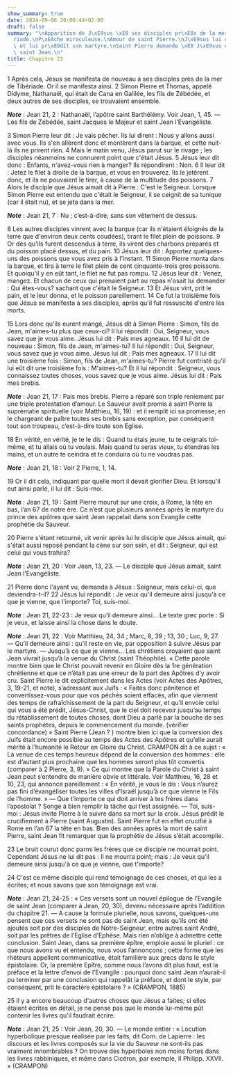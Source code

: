 ```yaml
---
show_summary: true
date: 2024-09-06 20:00:44+02:00
draft: false
summary: "\nApparition de J\xE9sus \xE0 ses disciples pr\xE8s de la mer de Tib\xE9\
  riade.\nP\xEAche miraculeuse.\nAmour de saint Pierre.\nJ\xE9sus lui confie ses brebis\
  \ et lui pr\xE9dit son martyre.\nSaint Pierre demande \xE0 J\xE9sus ce que deviendra\
  \ saint Jean.\n"
title: Chapitre 21
---
```





1 Après cela, Jésus se manifesta de nouveau à ses disciples près de la mer de Tibériade. Or il se manifesta ainsi. 2 Simon Pierre et Thomas, appelé Didyme, Nathanaël, qui était de Cana en Galilée, les fils de Zébédée, et deux autres de ses disciples, se trouvaient ensemble.

***Note*** :  Jean 21, 2 : Nathanaël, l’apôtre saint Barthélémy. Voir Jean, 1, 45. ― Les fils de Zébédée, saint Jacques le Majeur et saint Jean l’Evangéliste.

3 Simon Pierre leur dit : Je vais pêcher. Ils lui dirent : Nous y allons aussi avec vous. Ils s'en allèrent donc et montèrent dans la barque, et cette nuit-là ils ne prirent rien. 4 Mais le matin venu, Jésus parut sur le rivage ; les disciples néanmoins ne connurent point que c'était Jésus. 5 Jésus leur dit donc : Enfants, n'avez-vous rien à manger? Ils répondirent : Non. 6 Il leur dit : Jetez le filet à droite de la barque, et vous en trouverez. Ils le jetèrent donc, et ils ne pouvaient le tirer, à cause de la multitude des poissons. 7 Alors le disciple que Jésus aimait dit à Pierre : C'est le Seigneur. Lorsque Simon Pierre eut entendu que c'était le Seigneur, il se ceignit de sa tunique (car il était nu), et se jeta dans la mer.

***Note*** :  Jean 21, 7 : Nu ; c’est-à-dire, sans son vêtement de dessus.

8 Les autres disciples vinrent avec la barque (car ils n'étaient éloignés de la terre que d'environ deux cents coudées), tirant le filet plein de poissons. 9 Or dès qu'ils furent descendus à terre, ils virent des charbons préparés et du poisson placé dessus, et du pain. 10 Jésus leur dit : Apportez quelques-uns des poissons que vous avez pris à l'instant. 11 Simon Pierre monta dans la barque, et tira à terre le filet plein de cent cinquante-trois gros poissons. Et quoiqu'il y en eût tant, le filet ne fut pas rompu. 12 Jésus leur dit : Venez, mangez. Et chacun de ceux qui prenaient part au repas n'osait lui demander : Qui êtes-vous? sachant que c'était le Seigneur. 13 Et Jésus vint, prit le pain, et le leur donna, et le poisson pareillement. 14 Ce fut la troisième fois que Jésus se manifesta à ses disciples, après qu'il fut ressuscité d'entre les morts.


15 Lors donc qu'ils eurent mangé, Jésus dit à Simon Pierre : Simon, fils de Jean, m'aimes-tu plus que ceux-ci? Il lui répondit : Oui, Seigneur, vous savez que je vous aime. Jésus lui dit : Pais mes agneaux. 16 Il lui dit de nouveau : Simon, fils de Jean, m'aimes-tu? Il lui répondit : Oui, Seigneur, vous savez que je vous aime. Jésus lui dit : Pais mes agneaux. 17 Il lui dit une troisième fois : Simon, fils de Jean, m'aimes-tu? Pierre fut contristé qu'il lui eût dit une troisième fois : M'aimes-tu? Et il lui répondit : Seigneur, vous connaissez toutes choses, vous savez que je vous aime. Jésus lui dit : Pais mes brebis.

***Note*** :  Jean 21, 17 : Pais mes brebis. Pierre a réparé son triple reniement par une triple protestation d’amour. Le Sauveur avait promis à saint Pierre la suprématie spirituelle (voir Matthieu, 16, 19) : et il remplit ici sa promesse, en le chargeant de paître toutes ses brebis sans exception, par conséquent tout son troupeau, c’est-à-dire toute son Eglise.


18 En vérité, en vérité, je te le dis : Quand tu étais jeune, tu te ceignais toi-même, et tu allais où tu voulais. Mais quand tu seras vieux, tu étendras les mains, et un autre te ceindra et te conduira où tu ne voudras pas.

***Note*** :  Jean 21, 18 : Voir 2 Pierre, 1, 14.

19 Or il dit cela, indiquant par quelle mort il devait glorifier Dieu. Et lorsqu'il eut ainsi parlé, il lui dit : Suis-moi.

***Note*** :  Jean 21, 19 : Saint Pierre mourut sur une croix, à Rome, la tête en bas, l’an 67 de notre ère. Ce n’est que plusieurs années après le martyre du prince des apôtres que saint Jean rappelait dans son Evangile cette prophétie du Sauveur.


20 Pierre s'étant retourné, vit venir après lui le disciple que Jésus aimait, qui s'était aussi reposé pendant la cène sur son sein, et dit : Seigneur, qui est celui qui vous trahira?

***Note*** :  Jean 21, 20 : Voir Jean, 13, 23. ― Le disciple que Jésus aimait, saint Jean l’Evangéliste.

21 Pierre donc l'ayant vu, demanda à Jésus : Seigneur, mais celui-ci, que deviendra-t-il? 22 Jésus lui répondit : Je veux qu'il demeure ainsi jusqu'à ce que je vienne, que l'importe? Toi, suis-moi.

***Note*** :  Jean 21, 22-23 : Je veux qu’il demeure ainsi… Le texte grec porte : Si je veux, et laisse ainsi la chose dans le doute.

***Note*** :  Jean 21, 22 : Voir Matthieu, 24, 34 ; Marc, 8, 39 ; 13, 30 ; Luc, 9, 27. ― Qu’il demeure ainsi : qu’il reste en vie, par opposition à suivre Jésus par le martyre. ― Jusqu’à ce que je vienne… Les chrétiens croyaient que saint Jean vivrait jusqu’à la venue du Christ (saint Théophile). « Cette parole montre bien que le Christ pouvait revenir en Gloire dès la 1re génération chrétienne et que ce n’était pas une erreur de la part des Apôtres d’y avoir cru. Saint Pierre le dit explicitement dans les Actes (voir Actes des Apôtres, 3, 19-21, et note), s’adressant aux Juifs : « Faites donc pénitence et convertissez-vous pour que vos péchés soient effacés, afin que viennent des temps de rafraîchissement de la part du Seigneur, et qu’il envoie celui qui vous a été prédit, Jésus-Christ, que le ciel doit recevoir jusqu’au temps du rétablissement de toutes choses, dont Dieu a parlé par la bouche de ses saints prophètes, depuis le commencement du monde. (vérifier concordance) » Saint Pierre (Jean ? ) montre bien ici que
la conversion des Juifs était encore possible au temps des Actes des Apôtres et qu’elle aurait mérité à l’humanité le Retour en Gloire du Christ. CRAMPON dit à ce sujet : « La venue de ces temps heureux dépend de la conversion des hommes : elle est d’autant plus prochaine que les hommes seront plus tôt convertis (comparer à 2 Pierre, 3, 9). » Ce qui montre que la Parole du Christ à saint Jean peut s’entendre de manière obvie et littérale. Voir Matthieu, 16, 28 et 10, 23, qui annonce pareillement : « En vérité, je vous le dis : Vous n’aurez pas fini d’évangéliser toutes les villes d’Israël jusqu’à ce que vienne le Fils de l’homme. » ― Que t’importe ce qui doit arriver à tes frères dans l’apostolat ? Songe à bien remplir la tâche qui t’est assignée. ― Toi, suis-moi : Jésus invite Pierre à le suivre dans sa mort sur la croix. Jésus prédit le crucifiement à Pierre (saint Augustin). Saint Pierre fut en effet crucifié à Rome en l’an 67 la tête en bas. Bien des années après la mort de saint Pierre, saint Jean fit
remarquer que la prophétie de Jésus s’était accomplie.

23 Le bruit courut donc parmi les frères que ce disciple ne mourrait point. Cependant Jésus ne lui dit pas : Il ne mourra point; mais : Je veux qu'il demeure ainsi jusqu'à ce que je vienne, que t'importe?


24 C'est ce même disciple qui rend témoignage de ces choses, et qui les a écrites; et nous savons que son témoignage est vrai.

***Note*** :  Jean 21, 24-25 : « Ces versets sont un nouvel épilogue de l’Evangile de saint Jean (comparer à Jean, 20, 30), devenu nécessaire après l’addition du chapitre 21. ― A cause la formule plurielle, nous savons, quelques-uns pensent que ces versets ne sont pas de saint Jean, mais qu’ils ont été ajoutés soit par des disciples de Notre-Seigneur, entre autres saint André, soit par les prêtres de l’Eglise d’Ephèse. Mais rien n’oblige à admettre cette conclusion. Saint Jean, dans sa première épître, emploie aussi le pluriel : ce que nous avons vu et entendu, nous vous l’annonçons ; cette forme que les rhéteurs appellent communicative, était familière aux grecs dans le style épistolaire. Or, la première Epître, comme nous l’avons dit plus haut, est la préface et la lettre d’envoi de l’Evangile : pourquoi donc saint Jean n’aurait-il pu terminer par une conclusion qui rappelât la préface, et dont le style, par conséquent, prit le caractère épistolaire ? » (CRAMPON, 1885)


25 Il y a encore beaucoup d'autres choses que Jésus a faites; si elles étaient écrites en détail, je ne pense pas que le monde lui-même pût contenir les livres qu'il faudrait écrire.

***Note*** :  Jean 21, 25 : Voir Jean, 20, 30. ― Le monde entier : « Locution hyperbolique presque réalisée par les faits, dit Corn. de Lapierre : les discours et les livres composés sur la vie du Sauveur ne sont-ils pas vraiment innombrables ? On trouve des hyperboles non moins fortes dans les livres rabbiniques, et même dans Cicéron, par exemple, II Philipp. XXVII. » (CRAMPON)
